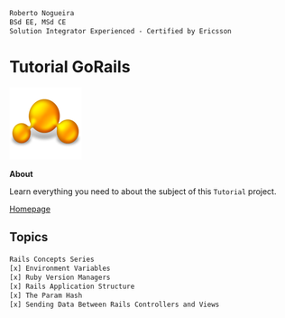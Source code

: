 ```
Roberto Nogueira  
BSd EE, MSd CE
Solution Integrator Experienced - Certified by Ericsson
```
# Tutorial GoRails

![tutorial image](images/tutorial.png)

**About**

Learn everything you need to about the subject of this `Tutorial` project.

[Homepage](https://gorails.com)

## Topics
```
Rails Concepts Series
[x] Environment Variables
[x] Ruby Version Managers
[x] Rails Application Structure
[x] The Param Hash
[x] Sending Data Between Rails Controllers and Views
```
